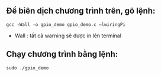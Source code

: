 ## Để biên dịch chương trình trên, gõ lệnh:
`gcc -Wall -o gpio_demo gpio_demo.c –lwiringPi `
- Wall : tất cả warning sẽ được in lên terminal 
## Chạy chương trình bằng lệnh: 
`sudo ./gpio_demo`